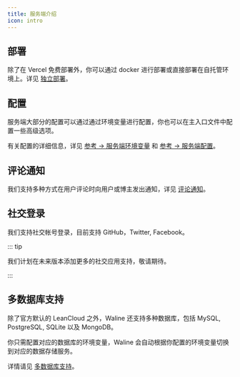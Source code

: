 ```yaml
---
title: 服务端介绍
icon: intro
---
```


## 部署

除了在 Vercel 免费部署外，你可以通过 docker 进行部署或直接部署在自托管环境上。详见 [独立部署](./vps-deploy.md)。

## 配置

服务端大部分的配置可以通过通过环境变量进行配置，你也可以在主入口文件中配置一些高级选项。

有关配置的详细信息，详见 [参考 → 服务端环境变量](../../reference/env.md) 和 [参考 → 服务端配置](../../reference/server.md)。

## 评论通知

我们支持多种方式在用户评论时向用户或博主发出通知，详见 [评论通知](./notification.md)。

## 社交登录

我们支持社交帐号登录，目前支持 GitHub，Twitter, Facebook。

::: tip

我们计划在未来版本添加更多的社交应用支持，敬请期待。

:::

## 多数据库支持

除了官方默认的 LeanCloud 之外，Waline 还支持多种数据库，包括 MySQL, PostgreSQL, SQLite 以及 MongoDB。

你只需配置对应的数据库的环境变量，Waline 会自动根据你配置的环境变量切换到对应的数据存储服务。

详情请见 [多数据库支持](./databases.md)。
